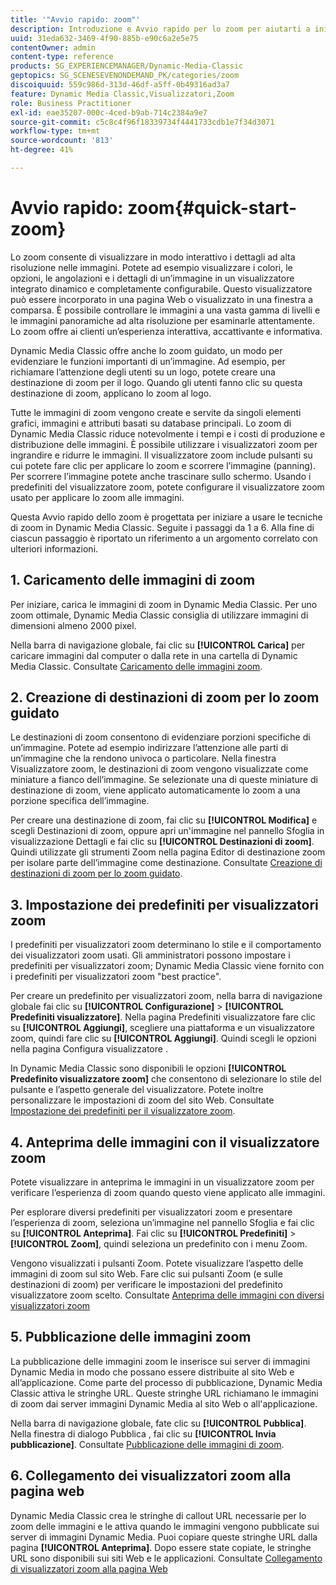 ```yaml
---
title: '"Avvio rapido: zoom"'
description: Introduzione e Avvio rapido per lo zoom per aiutarti a iniziare e a usare rapidamente.
uuid: 31eda632-3469-4f90-885b-e90c6a2e5e75
contentOwner: admin
content-type: reference
products: SG_EXPERIENCEMANAGER/Dynamic-Media-Classic
geptopics: SG_SCENESEVENONDEMAND_PK/categories/zoom
discoiquuid: 559c986d-313d-46df-a5ff-0b49316ad3a7
feature: Dynamic Media Classic,Visualizzatori,Zoom
role: Business Practitioner
exl-id: eae35207-000c-4ced-b9ab-714c2384a9e7
source-git-commit: c5c8c4f96f18339734f4441733cdb1e7f34d3071
workflow-type: tm+mt
source-wordcount: '813'
ht-degree: 41%

---
```


# Avvio rapido: zoom{#quick-start-zoom}

Lo zoom consente di visualizzare in modo interattivo i dettagli ad alta risoluzione nelle immagini. Potete ad esempio visualizzare i colori, le opzioni, le angolazioni e i dettagli di un’immagine in un visualizzatore integrato dinamico e completamente configurabile. Questo visualizzatore può essere incorporato in una pagina Web o visualizzato in una finestra a comparsa. È possibile controllare le immagini a una vasta gamma di livelli e le immagini panoramiche ad alta risoluzione per esaminarle attentamente. Lo zoom offre ai clienti un’esperienza interattiva, accattivante e informativa.

Dynamic Media Classic offre anche lo zoom guidato, un modo per evidenziare le funzioni importanti di un’immagine. Ad esempio, per richiamare l’attenzione degli utenti su un logo, potete creare una destinazione di zoom per il logo. Quando gli utenti fanno clic su questa destinazione di zoom, applicano lo zoom al logo. 

Tutte le immagini di zoom vengono create e servite da singoli elementi grafici, immagini e attributi basati su database principali. Lo zoom di Dynamic Media Classic riduce notevolmente i tempi e i costi di produzione e distribuzione delle immagini. È possibile utilizzare i visualizzatori zoom per ingrandire e ridurre le immagini. Il visualizzatore zoom include pulsanti su cui potete fare clic per applicare lo zoom e scorrere l’immagine (panning). Per scorrere l’immagine potete anche trascinare sullo schermo. Usando i predefiniti del visualizzatore zoom, potete configurare il visualizzatore zoom usato per applicare lo zoom alle immagini.

Questa Avvio rapido dello zoom è progettata per iniziare a usare le tecniche di zoom in Dynamic Media Classic. Seguite i passaggi da 1 a 6. Alla fine di ciascun passaggio è riportato un riferimento a un argomento correlato con ulteriori informazioni.

## 1. Caricamento delle immagini di zoom

Per iniziare, carica le immagini di zoom in Dynamic Media Classic. Per uno zoom ottimale, Dynamic Media Classic consiglia di utilizzare immagini di dimensioni almeno 2000 pixel.

Nella barra di navigazione globale, fai clic su **[!UICONTROL Carica]** per caricare immagini dal computer o dalla rete in una cartella di Dynamic Media Classic. Consultate [Caricamento delle immagini zoom](uploading-zoom-images.md#uploading_zoom_images).

## 2. Creazione di destinazioni di zoom per lo zoom guidato

Le destinazioni di zoom consentono di evidenziare porzioni specifiche di un’immagine. Potete ad esempio indirizzare l’attenzione alle parti di un’immagine che la rendono univoca o particolare. Nella finestra Visualizzatore zoom, le destinazioni di zoom vengono visualizzate come miniature a fianco dell’immagine. Se selezionate una di queste miniature di destinazione di zoom, viene applicato automaticamente lo zoom a una porzione specifica dell’immagine.

Per creare una destinazione di zoom, fai clic su **[!UICONTROL Modifica]** e scegli Destinazioni di zoom, oppure apri un&#39;immagine nel pannello Sfoglia in visualizzazione Dettagli e fai clic su **[!UICONTROL Destinazioni di zoom]**. Quindi utilizzate gli strumenti Zoom nella pagina Editor di destinazione zoom per isolare parte dell’immagine come destinazione. Consultate [Creazione di destinazioni di zoom per lo zoom guidato](creating-zoom-targets-guided-zoom.md#creating_zoom_targets_for_guided_zoom).

## 3. Impostazione dei predefiniti per visualizzatori zoom

I predefiniti per visualizzatori zoom determinano lo stile e il comportamento dei visualizzatori zoom usati. Gli amministratori possono impostare i predefiniti per visualizzatori zoom; Dynamic Media Classic viene fornito con i predefiniti per visualizzatori zoom &quot;best practice&quot;.

Per creare un predefinito per visualizzatori zoom, nella barra di navigazione globale fai clic su **[!UICONTROL Configurazione]** > **[!UICONTROL Predefiniti visualizzatore]**. Nella pagina Predefiniti visualizzatore fare clic su **[!UICONTROL Aggiungi]**, scegliere una piattaforma e un visualizzatore zoom, quindi fare clic su **[!UICONTROL Aggiungi]**. Quindi scegli le opzioni nella pagina Configura visualizzatore .

In Dynamic Media Classic sono disponibili le opzioni **[!UICONTROL Predefinito visualizzatore zoom]** che consentono di selezionare lo stile del pulsante e l’aspetto generale del visualizzatore. Potete inoltre personalizzare le impostazioni di zoom del sito Web. Consultate [Impostazione dei predefiniti per il visualizzatore zoom](setting-zoom-viewer-presets.md#setting_up_zoom_viewer_presets).

## 4. Anteprima delle immagini con il visualizzatore zoom

Potete visualizzare in anteprima le immagini in un visualizzatore zoom per verificare l’esperienza di zoom quando questo viene applicato alle immagini.

Per esplorare diversi predefiniti per visualizzatori zoom e presentare l’esperienza di zoom, seleziona un’immagine nel pannello Sfoglia e fai clic su **[!UICONTROL Anteprima]**. Fai clic su **[!UICONTROL Predefiniti]** > **[!UICONTROL Zoom]**, quindi seleziona un predefinito con i menu Zoom.

Vengono visualizzati i pulsanti Zoom. Potete visualizzare l’aspetto delle immagini di zoom sul sito Web. Fare clic sui pulsanti Zoom (e sulle destinazioni di zoom) per verificare le impostazioni del predefinito visualizzatore zoom scelto. Consultate [Anteprima delle immagini con diversi visualizzatori zoom](previewing-image-assets-different-zoom.md#previewing_image_assets_with_different_zoom_viewers)

## 5. Pubblicazione delle immagini zoom

La pubblicazione delle immagini zoom le inserisce sui server di immagini Dynamic Media in modo che possano essere distribuite al sito Web e all’applicazione. Come parte del processo di pubblicazione, Dynamic Media Classic attiva le stringhe URL. Queste stringhe URL richiamano le immagini di zoom dai server immagini Dynamic Media al sito Web o all&#39;applicazione.

Nella barra di navigazione globale, fate clic su **[!UICONTROL Pubblica]**. Nella finestra di dialogo Pubblica , fai clic su **[!UICONTROL Invia pubblicazione]**. Consultate [Pubblicazione delle immagini di zoom](publishing-zoom-images.md#publishing_zoom_images).

## 6. Collegamento dei visualizzatori zoom alla pagina web

Dynamic Media Classic crea le stringhe di callout URL necessarie per lo zoom delle immagini e le attiva quando le immagini vengono pubblicate sui server di immagini Dynamic Media. Puoi copiare queste stringhe URL dalla pagina **[!UICONTROL Anteprima]**. Dopo essere state copiate, le stringhe URL sono disponibili sui siti Web e le applicazioni. Consultate [Collegamento di visualizzatori zoom alla pagina Web](linking-zoom-viewers-web-pages.md#linking_zoom_viewers_to_your_web_pages)
